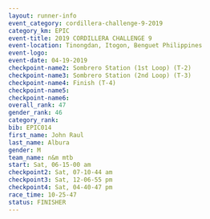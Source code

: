 ```yaml
---
layout: runner-info 
event_category: cordillera-challenge-9-2019 
category_km: EPIC 
event-title: 2019 CORDILLERA CHALLENGE 9 
event-location: Tinongdan, Itogon, Benguet Philippines 
event-logo: 
event-date: 04-19-2019 
checkpoint-name2: Sombrero Station (1st Loop) (T-2) 
checkpoint-name3: Sombrero Station (2nd Loop) (T-3) 
checkpoint-name4: Finish (T-4) 
checkpoint-name5: 
checkpoint-name6: 
overall_rank: 47
gender_rank: 46
category_rank: 
bib: EPIC014
first_name: John Raul
last_name: Albura
gender: M
team_name: n&m mtb
start: Sat, 06-15-00 am
checkpoint2: Sat, 07-10-44 am
checkpoint3: Sat, 12-06-55 pm
checkpoint4: Sat, 04-40-47 pm
race_time: 10-25-47
status: FINISHER
---
```


